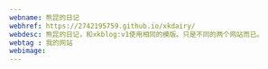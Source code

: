 ```yaml
---
webname: 熊昆的日记
webhref: https://2742195759.github.io/xkdairy/
webdesc: 熊昆的日记，和xkblog:v1使用相同的模版。只是不同的两个网站而已。
webtag : 我的网站
webimage: 
---
```


